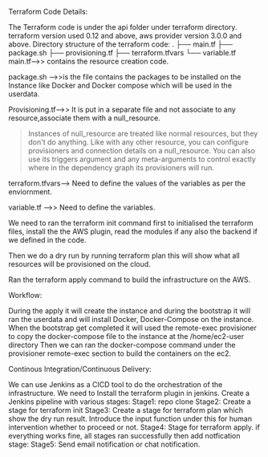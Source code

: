 Terraform Code Details:

The Terraform code is under the api folder under terraform directory.
terraform version used 0.12 and above, aws provider version 3.0.0 and above.
Directory structure of the terraform code:
.
├── main.tf
├── package.sh
├── provisioning.tf
├── terraform.tfvars
└── variable.tf
main.tf-->> contains the resource creation code.

package.sh -->>is the file contains the packages to be installed on the Instance like Docker and Docker compose which will be used in the userdata.

Provisioning.tf-->> It is put in a separate file and not associate to any resource,associate them with a null_resource.
 > Instances of null_resource are treated like normal resources, but they don't do anything. 
 > Like with any other resource, you can configure provisioners and connection details on a null_resource. 
 > You can also use its triggers argument and any meta-arguments to control exactly where in the dependency graph its provisioners will run.
 
terraform.tfvars--> Need to define the values of the variables as per the enviornment.

variable.tf -->> Need to define the variables.

We need to ran the terraform init command first to initialised the terraform files, install the the AWS plugin, read the modules if any also the backend if we defined in the code.

Then we do a dry run by running terraform plan this will show what all resources will be provisioned on the cloud.

Ran the terraform apply command to build the infrastructure on the AWS.

Workflow:

During the apply it will create the instance and during the bootstrap it will ran the userdata and will install Docker, Docker-Compose on the instance.
When the bootstrap get completed it will used the remote-exec provisioner to copy the docker-compose file to the instance at the /home/ec2-user directory
Then we can ran the docker-compose command under the provisioner remote-exec section to build the containers on the ec2.


Continous Integration/Continuous Delivery:

We can use Jenkins as a CICD tool to do the orchestration of the infrastructure.
We need to Install the terraform plugin in jenkins.
Create a Jenkins pipeline with various stages:
Stage1:
 repo clone
Stage2:
 Create a stage for terraform init
Stage3:
 Create a stage for terraform plan which show the dry run result.
Introduce the input function under this for human intervention whether to proceed or not.
Stage4:
 Stage for terraform apply.
if everything works fine, all stages ran successfully then add notfication stage:
Stage5:
Send email notification or chat notification.
